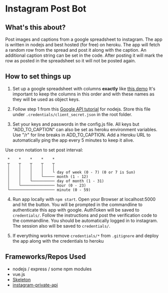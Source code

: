 # Instagram Post Bot

## What's this about?
Post images and captions from a google spreadsheet to instagram. The app is written in nodejs and best hosted (for free) on heroku.
The app will fetch a random row from the spread and post it along with the caption. An additional caption string can be set in the code. After posting it will mark the row as posted in the spreadsheet so it will not be posted again.

## How to set things up

1. Set up a google spreadsheet with columns **exactly** like [this demo](https://docs.google.com/spreadsheets/d/1t-lCq91ExjEOA8wAEpxunzyDcpPMjGzsLTA5iYwEMNA/edit?usp=sharing)
It's important to keep the columns in this order and with these names as they will be used as object keys.

2. Follow step 1 from this [Google API tutorial](https://developers.google.com/sheets/api/quickstart/nodejs) for nodejs. Store this file under `.credentials/client_secret.json` in the root folder.

3. Set your keys and passwords in the config.js file. All keys but "ADD_TO_CAPTION" can also be set as heroku environment variables. Use "/r" for line breaks in ADD_TO_CAPTION. Add a Heroku URL to automatically ping the app every 5 minutes to keep it alive.

Use cron notation to set post interval:

```
 *    *    *    *    *
 ┬    ┬    ┬    ┬    ┬
 │    │    │    │    │
 │    │    │    │    └ day of week (0 - 7) (0 or 7 is Sun)
 │    │    │    └───── month (1 - 12)
 │    │    └────────── day of month (1 - 31)
 │    └─────────────── hour (0 - 23)
 └──────────────────── minute (0 - 59)
 ```

 4. Run app locally with `npm start`. Open your Browser at localhost:5000 and hit the button. You will be prompted in the commandline to authenticate this app with google. AuthToken will be saved to `credentials/`. Follow the instructions and post the verification code to the commandline. You should be automatically logged in to instagram. The session also will be saved to `credentials/`.

 5. If everything works remove `credentials/*` from `.gitignore` and deploy the app along with the credentials to heroku

## Frameworks/Repos Used
- nodejs / express / some npm modules
- vue.js
- [Skeleton](https://github.com/dhg/Skeleton)
- [instagram-private-api](https://github.com/huttarichard/instagram-private-api)

